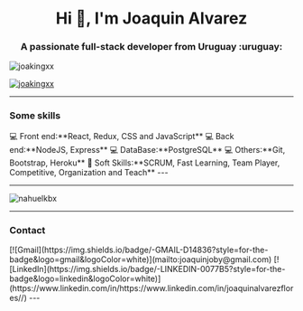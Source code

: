 <h1 align="center">Hi 👋, I'm Joaquin Alvarez</h1>
<h3 align="center">A passionate full-stack developer from Uruguay 	:uruguay:</h3>

<p align="left"> <img src="https://komarev.com/ghpvc/?username=joakingxx&label=Profile%20views&color=0e75b6&style=flat" alt="joakingxx" /> </p>

<p align="left"> <a href="https://github.com/ryo-ma/github-profile-trophy"><img src="https://github-profile-trophy.vercel.app/?username=joakingxx" alt="joakingxx" /></a> </p>



---
<h3 align="left">Some skills</h3>
💻 Front end:**React, Redux, CSS and JavaScript** 
💻 Back end:**NodeJS, Express** 
💻 DataBase:**PostgreSQL**
💻 Others:**Git, Bootstrap, Heroku**
🤝 Soft Skills:**SCRUM, Fast Learning, Team Player, Competitive, Organization and Teach**
---

---
<p><img align="center" src="https://github-readme-streak-stats.herokuapp.com/?user=Joakingxx&" alt="nahuelkbx" /></p>


---
<h3 align="left">Contact</h3>
[![Gmail](https://img.shields.io/badge/-GMAIL-D14836?style=for-the-badge&logo=gmail&logoColor=white)](mailto:joaquinjoby@gmail.com)
[![LinkedIn](https://img.shields.io/badge/-LINKEDIN-0077B5?style=for-the-badge&logo=linkedin&logoColor=white)](https://www.linkedin.com/in/https://www.linkedin.com/in/joaquinalvarezflores//)
---
